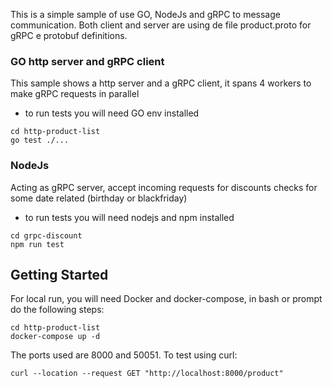 
This is a simple sample of use GO, NodeJs and gRPC to message communication. Both client and server are 
using de file product.proto for gRPC e protobuf definitions.

### GO http server and gRPC client

This sample shows a http server and a gRPC client, it spans 4 workers to make gRPC requests in parallel

+ to run tests you will need GO env installed
```
cd http-product-list
go test ./...
```

### NodeJs

Acting as gRPC server, accept incoming requests for discounts checks for some date related (birthday or blackfriday)

+ to run tests you will need nodejs and npm installed

```
cd grpc-discount
npm run test
```

### 

## Getting Started

For local run, you will need Docker and docker-compose, in bash or prompt do the following steps:

```
cd http-product-list
docker-compose up -d
```

The ports used are 8000 and 50051. 
To test using curl:

```
curl --location --request GET "http://localhost:8000/product"
```